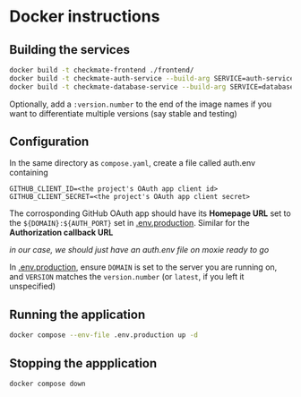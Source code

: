# Docker instructions

## Building the services

```bash
docker build -t checkmate-frontend ./frontend/
docker build -t checkmate-auth-service --build-arg SERVICE=auth-service ./backend/
docker build -t checkmate-database-service --build-arg SERVICE=database-service ./backend/
```

Optionally, add a `:version.number` to the end of the image names if you want to differentiate multiple versions (say stable and testing)

## Configuration

In the same directory as `compose.yaml`, create a file called auth.env containing
```
GITHUB_CLIENT_ID=<the project's OAuth app client id>
GITHUB_CLIENT_SECRET=<the project's OAuth app client secret>
```

The corrosponding GitHub OAuth app should have its **Homepage URL** set to the `${DOMAIN}:${AUTH_PORT}` set in [.env.production](.env.production). Similar for the **Authorization callback URL**

*in our case, we should just have an auth.env file on moxie ready to go*

In [.env.production](.env.production), ensure `DOMAIN` is set to the server you are running on, and `VERSION` matches the `version.number` (or `latest`, if you left it unspecified)

## Running the application

```bash
docker compose --env-file .env.production up -d
```

## Stopping the appplication

```bash
docker compose down
```